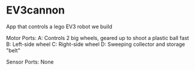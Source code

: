 # EV3cannon
App that controls a lego EV3 robot we build

Motor Ports:
A: Controls 2 big wheels, geared up to shoot a plastic ball fast
B: Left-side wheel
C: Right-side wheel
D: Sweeping collector and storage "belt"

Sensor Ports:
None
